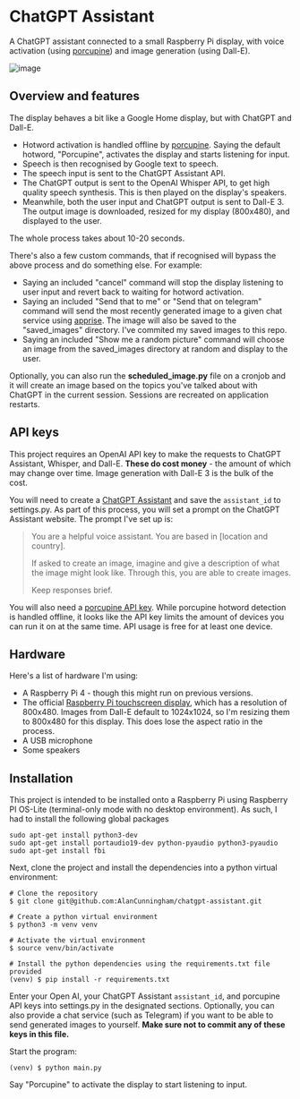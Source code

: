 # ChatGPT Assistant

A ChatGPT assistant connected to a small Raspberry Pi display, with voice activation (using [porcupine](https://github.com/Picovoice/porcupine))
and image generation (using Dall-E).

![image](https://github.com/AlanCunningham/chatgpt-assistant/assets/9663408/74424f3f-2209-4c42-8904-15d3c6e50b35)

## Overview and features
The display behaves a bit like a Google Home display, but with ChatGPT and Dall-E.
- Hotword activation is handled offline by [porcupine](https://github.com/Picovoice/porcupine).  Saying the default hotword, "Porcupine",
activates the display and starts listening for input.
- Speech is then recognised by Google text to speech.
- The speech input is sent to the ChatGPT Assistant API.
- The ChatGPT output is sent to the OpenAI Whisper API, to get high quality speech synthesis. This is then played on the display's speakers.
- Meanwhile, both the user input and ChatGPT output is sent to Dall-E 3.  The output image is downloaded, resized for my display (800x480), and
displayed to the user.

The whole process takes about 10-20 seconds.

There's also a few custom commands, that if recognised will bypass the above process and do something else.  For example:
- Saying an included "cancel" command will stop the display listening to user input and revert back to waiting for hotword activation.
- Saying an included "Send that to me" or "Send that on telegram" command will send the most recently generated image to a given chat service
using [apprise](https://github.com/caronc/apprise).  The image will also be saved to the "saved_images" directory.  I've commited my
saved images to this repo.
- Saying an included "Show me a random picture" command will choose an image from the saved_images directory at random and display to the user.

Optionally, you can also run the **scheduled_image.py** file on a cronjob and it will create an image based on the topics you've talked about with
ChatGPT in the current session.  Sessions are recreated on application restarts.

## API keys
This project requires an OpenAI API key to make the requests to ChatGPT Assistant, Whisper, and Dall-E.  **These do cost money** - the amount of which
may change over time.  Image generation with Dall-E 3 is the bulk
of the cost.

You will need to create a [ChatGPT Assistant](https://platform.openai.com/docs/assistants/overview) and save the `assistant_id` to settings.py.  As part
of this process, you will set a prompt on the ChatGPT Assistant website.  The prompt I've set up is:

> You are a helpful voice assistant.  You are based in [location and country].
> 
> If asked to create an image, imagine and give a description of what the image might look like. Through this, you are able to create images.
> 
> Keep responses brief.


You will also need a [porcupine API key](https://picovoice.ai/platform/porcupine/).  While porcupine hotword detection is handled offline, it looks like
the API key limits the amount of devices you can run it on at the same time.  API usage is free for at least one device.

## Hardware
Here's a list of hardware I'm using:
- A Raspberry Pi 4 - though this might run on previous versions.
- The official [Raspberry Pi touchscreen display](https://www.raspberrypi.com/documentation/accessories/display.html), which has a resolution of 800x480.
Images from Dall-E default to 1024x1024, so I'm resizing them to 800x480 for this display. This does lose the aspect ratio in the process.
- A USB microphone
- Some speakers


## Installation
This project is intended to be installed onto a Raspberry Pi using Raspberry PI OS-Lite (terminal-only mode with no desktop environment).  As such, I had to
install the following global packages
```
sudo apt-get install python3-dev
sudo apt-get install portaudio19-dev python-pyaudio python3-pyaudio
sudo apt-get install fbi
```

Next, clone the project and install the dependencies into a python virtual environment:
```
# Clone the repository
$ git clone git@github.com:AlanCunningham/chatgpt-assistant.git

# Create a python virtual environment
$ python3 -m venv venv

# Activate the virtual environment
$ source venv/bin/activate

# Install the python dependencies using the requirements.txt file provided
(venv) $ pip install -r requirements.txt
```

Enter your Open AI, your ChatGPT Assistant `assistant_id`, and porcupine API keys into settings.py in the designated sections. Optionally, you can also provide a chat service (such as Telegram)
if you want to be able to send generated images to yourself.  **Make sure not to commit any of these keys in this file.**

Start the program:
```
(venv) $ python main.py
```
Say "Porcupine" to activate the display to start listening to input.
